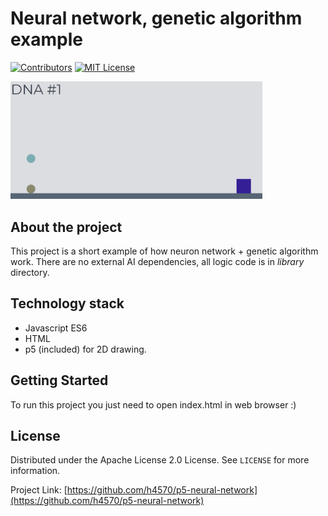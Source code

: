 # Neural network, genetic algorithm example

[![Contributors][contributors-shield]][contributors-url]
[![MIT License][license-shield]][license-url]

<img src="https://raw.githubusercontent.com/h4570/p5-neural-network/master/docs/main.gif" alt="Logo" width="80%" height="auto">


## About the project
This project is a short example of how neuron network + genetic algorithm work. There are no external AI dependencies, all logic code is in *library* directory.
 
## Technology stack 

* Javascript ES6
* HTML
* p5 (included) for 2D drawing.

## Getting Started  

To run this project you just need to open index.html in web browser :)  

## License  

Distributed under the Apache License 2.0 License. See `LICENSE` for more information. 

Project Link: [https://github.com/h4570/p5-neural-network](https://github.com/h4570/p5-neural-network)  

[contributors-shield]: https://img.shields.io/github/contributors/h4570/p5-neural-network.svg?style=flat-square  
[contributors-url]: https://github.com/h4570/p5-neural-network/graphs/contributors 
[license-shield]: https://img.shields.io/github/license/h4570/p5-neural-network.svg?style=flat-square  
[license-url]: https://github.com/h4570/p5-neural-network/blob/master/LICENSE  
